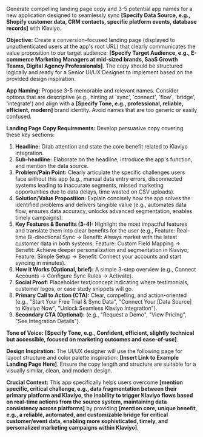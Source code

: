 Generate compelling landing page copy and 3-5 potential app names for a new application designed to seamlessly sync **[Specify Data Source, e.g., Shopify customer data, CRM contacts, specific platform events, database records]** with Klaviyo.

**Objective:** Create a conversion-focused landing page (displayed to unauthenticated users at the app's root URL) that clearly communicates the value proposition to our target audience: **[Specify Target Audience, e.g., E-commerce Marketing Managers at mid-sized brands, SaaS Growth Teams, Digital Agency Professionals]**. The copy should be structured logically and ready for a Senior UI/UX Designer to implement based on the provided design inspiration.

**App Naming:** Propose 3-5 memorable and relevant names. Consider options that are descriptive (e.g., hinting at 'sync', 'connect', 'flow', 'bridge', 'integrate') and align with a **[Specify Tone, e.g., professional, reliable, efficient, modern]** brand identity. Avoid names that are too generic or easily confused.

**Landing Page Copy Requirements:**
Develop persuasive copy covering these key sections:
1.  **Headline:** Grab attention and state the core benefit related to Klaviyo integration.
2.  **Sub-headline:** Elaborate on the headline, introduce the app's function, and mention the data source.
3.  **Problem/Pain Point:** Clearly articulate the specific challenges users face without this app (e.g., manual data entry errors, disconnected systems leading to inaccurate segments, missed marketing opportunities due to data delays, time wasted on CSV uploads).
4.  **Solution/Value Proposition:** Explain concisely how the app solves the identified problems and delivers tangible value (e.g., automates data flow, ensures data accuracy, unlocks advanced segmentation, enables timely campaigns).
5.  **Key Features & Benefits (3-4):** Highlight the most impactful features and translate them into clear benefits for the user (e.g., Feature: Real-time Bi-directional Sync -> Benefit: Always market with the latest customer data in both systems; Feature: Custom Field Mapping -> Benefit: Achieve deeper personalization and segmentation in Klaviyo; Feature: Simple Setup -> Benefit: Connect your accounts and start syncing in minutes).
6.  **How it Works (Optional, brief):** A simple 3-step overview (e.g., Connect Accounts -> Configure Sync Rules -> Activate).
7.  **Social Proof:** Placeholder text/concept indicating where testimonials, customer logos, or case study snippets will go.
8.  **Primary Call to Action (CTA):** Clear, compelling, and action-oriented (e.g., "Start Your Free Trial & Sync Data", "Connect Your [Data Source] to Klaviyo Now", "Unlock Seamless Klaviyo Integration").
9.  **Secondary CTA (Optional):** (e.g., "Request a Demo", "View Pricing", "See Integration Details").

**Tone of Voice:** **[Specify Tone, e.g., Confident, efficient, slightly technical but accessible, focused on marketing outcomes and ease-of-use]**.

**Design Inspiration:** The UI/UX designer will use the following page for layout structure and color palette inspiration: **[Insert Link to Example Landing Page Here]**. Ensure the copy length and structure are suitable for a visually similar, clean, and modern design.

**Crucial Context:** This app specifically helps users overcome **[mention specific, critical challenge, e.g., data fragmentation between their primary platform and Klaviyo, the inability to trigger Klaviyo flows based on real-time actions from the source system, maintaining data consistency across platforms]** by providing **[mention core, unique benefit, e.g., a reliable, automated, and customizable bridge for critical customer/event data, enabling more sophisticated, timely, and personalized marketing campaigns within Klaviyo]**.